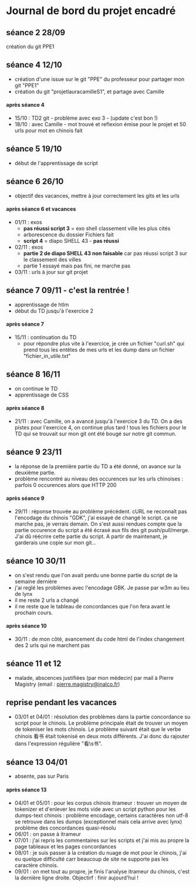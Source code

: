 # Journal de bord du projet encadré


## séance 2 28/09
création du git PPE1


## séance 4 12/10
- création d'une issue sur le git "PPE" du professeur pour partager mon git "PPE1"
- création du git "projetlauracamilleS1", et partage avec Camille

#### après séance 4
- 15/10 : TD2 git - problème avec exo 3 - (update c'est bon !)
- 18/10 : avec Camille - mot trouvé et reflexion émise pour le projet et 50 urls pour mot en chinois fait

## séance 5 19/10
- début de l'apprentissage de script


## séance 6 26/10
- objectif des vacances, mettre à jour correctement les gits et les urls

#### après séance 6 et vacances
- 01/11 : exos
	- **pas réussi script 3** = exo shell classement ville les plus cités
	- arborescence du dossier Fichiers fait
	- **script 4** = diapo SHELL 43 - **pas réussi**
- 02/11 : exos
	- **partie 2 de diapo SHELL 43 non faisable** car pas réussi script 3 sur le classement des villes
	- partie 1 essayé mais pas fini, ne marche pas
- 03/11 : urls à jour sur git projet

## séance 7 09/11 - c'est la rentrée !
- apprentissage de htlm
- début du TD jusqu'à l'exercice 2

#### après séance 7
- 15/11 : continuation du TD 
	- pour répondre plus vite à l'exercice, je crée un fichier "curl.sh" qui prend tous les entêtes de mes urls 
	et les dump dans un fichier "fichier_in_utile.txt"
	
## séance 8 16/11
- on continue le TD
- apprentissage de CSS

#### après séance 8
- 21/11 : avec Camille, on a avancé jusqu'à l'exercice 3 du TD. On a des pistes pour l'exercice 4, on continue plus tard !
	tous les fichiers pour le TD qui se trouvait sur mon git ont été bougé sur notre git commun.

## séance 9 23/11
- la réponse de la première partie du TD a été donné, on avance sur la deuxième partie.
- problème rencontré au niveau des occurences sur les urls chinoises : parfois 0 occurences alors que HTTP 200

#### après séance 9
- 29/11 : réponse trouvée au problème précédent. cURL ne reconnaît pas l'encodage du chinois "GDK", j'ai essayé de changé le script. 
	  ça ne marche pas, je verrais demain.
	  On s'est aussi rendues compte que la partie occurence du script a été écrasé aux fils des git push/pull/merge. J'ai dû réécrire
	  cette partie du script. A partir de maintenant, je garderais une copie sur mon git...
	  
## séance 10 30/11
- on s'est rendu que l'on avait perdu une bonne partie du script de la semaine dernière
- j'ai reglé les problèmes avec l'encodage GBK. Je passe par w3m au lieu de lynx 
- il me reste 2 urls a changé
- il ne reste que le tableau de concordances que l'on fera avant le prochain cours.

#### après séance 10
- 30/11 : de mon côté, avancement du code html de l'index
	  changement des 2 urls qui ne marchent pas
	 
## séance 11 et 12
- malade, abscences justifiées (par mon médecin) par mail à Pierre Magistry (email : pierre.magistry@inalco.fr)
	  
## reprise pendant les vacances 
- 03/01 et 04/01 : résolution des problèmes dans la partie concordance su script pour le chinois. Le problème principale était de  trouver un moyen de tokeniser les mots chinois. Le problème suivant était que le verbe chinois 看书  était tokenisé en deux mots différents. J'ai donc du rajouter dans l'expression régulière "看\s书".

## séance 13 04/01
- absente, pas sur Paris

#### après séance 13
- 04/01 et 05/01 : pour les corpus chinois itrameur : trouver un moyen de tokenizer et d'enlever les mots vide avec un script python
		   pour les dumps-text chinois : problème encodage, certains caractères non utf-8 se retrouve dans les dumps (exceptionnel mais cela arrive avec lynx)
		  problème des concordances quasi-résolu
- 06/01 : on passe à itrameur
- 07/01 : j'ai repris les commentaires sur les scripts et j'ai mis au propre la page tableaux et les pages concordances
- 08/01 : je suis passer à la création du nuage de mot pour le chinois, j'ai eu quelque difficulté carr beaucoup de site ne supporte pas les caractère chinois.
- 09/01 : on met tout au propre, je finis l'analyse itrameur du chinois, c'est la dernière ligne droite. Objectirf : finir aujourd'hui !
	  	  
	  
